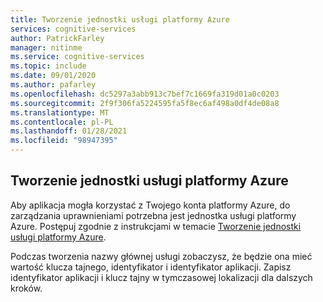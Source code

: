 ```yaml
---
title: Tworzenie jednostki usługi platformy Azure
services: cognitive-services
author: PatrickFarley
manager: nitinme
ms.service: cognitive-services
ms.topic: include
ms.date: 09/01/2020
ms.author: pafarley
ms.openlocfilehash: dc5297a3abb913c7bef7c1669fa319d01a0c0203
ms.sourcegitcommit: 2f9f306fa5224595fa5f8ec6af498a0df4de08a8
ms.translationtype: MT
ms.contentlocale: pl-PL
ms.lasthandoff: 01/28/2021
ms.locfileid: "98947395"
---
```

## <a name="create-an-azure-service-principal"></a>Tworzenie jednostki usługi platformy Azure

Aby aplikacja mogła korzystać z Twojego konta platformy Azure, do zarządzania uprawnieniami potrzebna jest jednostka usługi platformy Azure. Postępuj zgodnie z instrukcjami w temacie [Tworzenie jednostki usługi platformy Azure](/powershell/azure/create-azure-service-principal-azureps?viewFallbackFrom=azps-3.3.0).

Podczas tworzenia nazwy głównej usługi zobaczysz, że będzie ona mieć wartość klucza tajnego, identyfikator i identyfikator aplikacji. Zapisz identyfikator aplikacji i klucz tajny w tymczasowej lokalizacji dla dalszych kroków.
